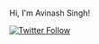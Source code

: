 Hi, I'm Avinash Singh!

[![Twitter Follow](https://img.shields.io/twitter/follow/pixelbrew_?style=social)](https://twitter.com/pixelbrew_)
